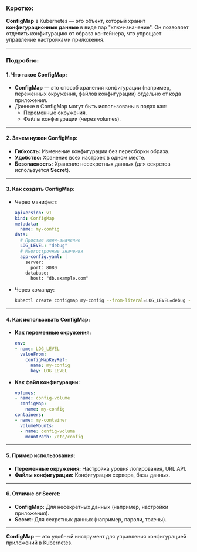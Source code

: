 
### **Коротко:**
**ConfigMap** в Kubernetes — это объект, который хранит **конфигурационные данные** в виде пар "ключ-значение". Он позволяет отделить конфигурацию от образа контейнера, что упрощает управление настройками приложения.

---

### **Подробно:**

#### **1. Что такое ConfigMap:**
- **ConfigMap** — это способ хранения конфигурации (например, переменных окружения, файлов конфигурации) отдельно от кода приложения.
- Данные в ConfigMap могут быть использованы в подах как:
  - Переменные окружения.
  - Файлы конфигурации (через volumes).

---

#### **2. Зачем нужен ConfigMap:**
- **Гибкость:** Изменение конфигурации без пересборки образа.
- **Удобство:** Хранение всех настроек в одном месте.
- **Безопасность:** Хранение несекретных данных (для секретов используется **Secret**).

---

#### **3. Как создать ConfigMap:**
- Через манифест:
  ```yaml
  apiVersion: v1
  kind: ConfigMap
  metadata:
    name: my-config
  data:
    # Простые ключ-значение
    LOG_LEVEL: "debug"
    # Многострочные значения
    app-config.yaml: |
      server:
        port: 8080
      database:
        host: "db.example.com"
  ```
- Через команду:
  ```bash
  kubectl create configmap my-config --from-literal=LOG_LEVEL=debug --from-file=app-config.yaml
  ```

---

#### **4. Как использовать ConfigMap:**
- **Как переменные окружения:**
  ```yaml
  env:
  - name: LOG_LEVEL
    valueFrom:
      configMapKeyRef:
        name: my-config
        key: LOG_LEVEL
  ```
- **Как файл конфигурации:**
  ```yaml
  volumes:
  - name: config-volume
    configMap:
      name: my-config
  containers:
  - name: my-container
    volumeMounts:
    - name: config-volume
      mountPath: /etc/config
  ```

---

#### **5. Пример использования:**
- **Переменные окружения:** Настройка уровня логирования, URL API.
- **Файлы конфигурации:** Конфигурация сервера, базы данных.

---

#### **6. Отличие от Secret:**
- **ConfigMap:** Для несекретных данных (например, настройки приложения).
- **Secret:** Для секретных данных (например, пароли, токены).

---

**ConfigMap** — это удобный инструмент для управления конфигурацией приложений в Kubernetes.